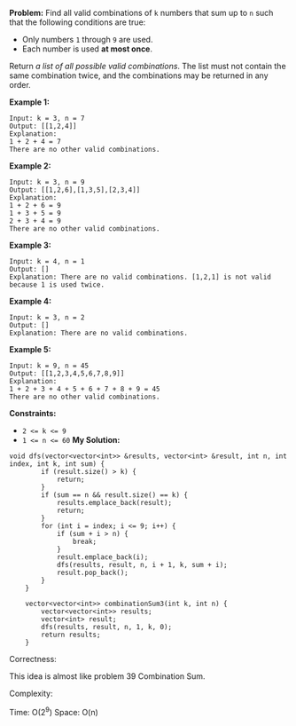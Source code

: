 **Problem:**
Find all valid combinations of `k` numbers that sum up to `n` such that the following conditions are true:

- Only numbers `1` through `9` are used.
- Each number is used **at most once**.

Return *a list of all possible valid combinations*. The list must not contain the same combination twice, and the combinations may be returned in any order.

 

**Example 1:**

```
Input: k = 3, n = 7
Output: [[1,2,4]]
Explanation:
1 + 2 + 4 = 7
There are no other valid combinations.
```

**Example 2:**

```
Input: k = 3, n = 9
Output: [[1,2,6],[1,3,5],[2,3,4]]
Explanation:
1 + 2 + 6 = 9
1 + 3 + 5 = 9
2 + 3 + 4 = 9
There are no other valid combinations.
```

**Example 3:**

```
Input: k = 4, n = 1
Output: []
Explanation: There are no valid combinations. [1,2,1] is not valid because 1 is used twice.
```

**Example 4:**

```
Input: k = 3, n = 2
Output: []
Explanation: There are no valid combinations.
```

**Example 5:**

```
Input: k = 9, n = 45
Output: [[1,2,3,4,5,6,7,8,9]]
Explanation:
1 + 2 + 3 + 4 + 5 + 6 + 7 + 8 + 9 = 45
There are no other valid combinations.
```

 

**Constraints:**

- `2 <= k <= 9`
- `1 <= n <= 60`
**My Solution:**
```
void dfs(vector<vector<int>> &results, vector<int> &result, int n, int index, int k, int sum) {
        if (result.size() > k) {
            return;
        }
        if (sum == n && result.size() == k) {
            results.emplace_back(result);
            return;
        }
        for (int i = index; i <= 9; i++) {
            if (sum + i > n) {
                break;
            }
            result.emplace_back(i);
            dfs(results, result, n, i + 1, k, sum + i);
            result.pop_back();
        }
    }
    
    vector<vector<int>> combinationSum3(int k, int n) {
        vector<vector<int>> results;
        vector<int> result;
        dfs(results, result, n, 1, k, 0);
        return results;
    }
```
Correctness:

This idea is almost like problem 39 Combination Sum.

Complexity:

Time: O($2^9$)
Space: O(n)